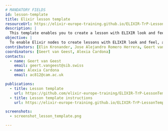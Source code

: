 ```yaml
---
# MANDATORY FIELDS
id: lesson-template
title: Elixir lesson template
resourceUrl: https://elixir-europe-training.github.io/ELIXIR-TrP-LessonTemplateInstructions-MkDocs/
description: |
  This template enables you to create a lesson with ELIXIR look and feel based on [MkDocs Material](https://squidfunk.github.io/mkdocs-material/). In order to get started, check out the [instructions](https://elixir-europe-training.github.io/ELIXIR-TrP-LessonTemplateInstructions-MkDocs/) first. 
objective: |
  To enable Elixir nodes to create lessons with ELIXIR look and feel, and harmonize training material output by ELIXIR. 
contributors: [Elin Kronander, Jose Alejandro Romero Herrera, Geert van Geest, Alexia Cardona]
coordinators: [Geert van Geest, Alexia Cardona]
contacts:
  - name: Geert van Geest
    email: geert.vangeest@sib.swiss
  - name: Alexia Cardona
    email: ac812@cam.ac.uk

publications:
  - title: Lesson template
    url: https://github.com/elixir-europe-training/ELIXIR-TrP-LessonTemplate-MkDocs
  - title: Lesson template instructions
    url: https://elixir-europe-training.github.io/ELIXIR-TrP-LessonTemplateInstructions-MkDocs/

screenshots:
  - screenshot_lesson_template.png

---
```

